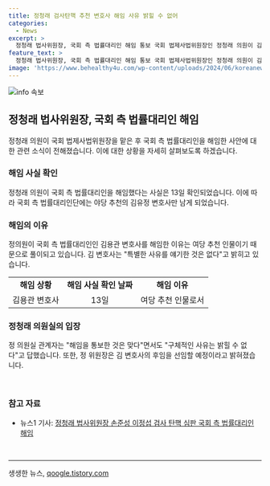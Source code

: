 ```yaml
---
title: 정청래 검사탄핵 추천 변호사 해임 사유 밝힐 수 없어
categories:
  - News
excerpt: >
  정청래 법사위원장, 국회 측 법률대리인 해임 통보 국회 법제사법위원장인 정청래 의원이 김용관 변호사를 해임한 것으로 확인됐다. 김 변호사는 손준성·이정섭 검사의 탄핵 심판에서 국회 측을 대리했으며, 이에 따라 법률대리인단에는 김유정 변호사만 남게 됐다. 정 의원실은 구체적인 사유는 밝히지 않았으나, 김 변호사는 특별한 사유 없이 해임 통보를 받았다고 전했다. 해당 의사 결정은 관심을 끌고 있으며, 후임 선임 과정이 예정돼 있다. (150자)
feature_text: >
  정청래 법사위원장, 국회 측 법률대리인 해임 통보 국회 법제사법위원장인 정청래 의원이 김용관 변호사를 해임한 것으로 확인됐다. 김 변호사는 손준성·이정섭 검사의 탄핵 심판에서 국회 측을 대리했으며, 이에 따라 법률대리인단에는 김유정 변호사만 남게 됐다. 정 의원실은 구체적인 사유는 밝히지 않았으나, 김 변호사는 특별한 사유 없이 해임 통보를 받았다고 전했다. 해당 의사 결정은 관심을 끌고 있으며, 후임 선임 과정이 예정돼 있다. (150자)
image: 'https://www.behealthy4u.com/wp-content/uploads/2024/06/koreanews.jpg'
---
```


<p><img src="https://www.behealthy4u.com/wp-content/uploads/2024/06/koreanews.jpg" alt="info 속보" /></p>

<h2 data-ke-size="size26">정청래 법사위원장, 국회 측 법률대리인 해임</h2>

<p data-ke-size="size16">정청래 의원이 국회 법제사법위원장을 맡은 후 국회 측 법률대리인을 해임한 사안에 대한 관련 소식이 전해졌습니다. 이에 대한 상황을 자세히 살펴보도록 하겠습니다.</p>

<h3>해임 사실 확인</h3>

<p data-ke-size="size16">정청래 의원이 국회 측 법률대리인을 해임했다는 사실은 13일 확인되었습니다. 이에 따라 국회 측 법률대리인단에는 야당 추천의 김유정 변호사만 남게 되었습니다.</p>

<h3>해임의 이유</h3>

<p data-ke-size="size16">정의원이 국회 측 법률대리인인 김용관 변호사를 해임한 이유는 여당 추천 인물이기 때문으로 풀이되고 있습니다. 김 변호사는 "특별한 사유를 얘기한 것은 없다"고 밝히고 있습니다.</p>

<table>
  <tr>
    <td style="text-align: center; height: 17px;"><b>해임 상황</b></td>
    <td style="text-align: center; height: 17px;"><b>해임 사실 확인 날짜</b></td>
    <td style="text-align: center; height: 17px;"><b>해임 이유</b></td>
  </tr>
  <tr>
    <td style="text-align: center; height: 17px;">김용관 변호사</td>
    <td style="text-align: center; height: 17px;">13일</td>
    <td style="text-align: center; height: 17px;">여당 추천 인물로서</td>
  </tr>
</table>

<h3>정청래 의원실의 입장</h3>

<p data-ke-size="size16">정 의원실 관계자는 "해임을 통보한 것은 맞다"면서도 "구체적인 사유는 밝힐 수 없다"고 답했습니다. 또한, 정 위원장은 김 변호사의 후임을 선임할 예정이라고 밝혀졌습니다.</p>

<p data-ke-size="size16">&nbsp;</p>

<h3>참고 자료</h3>

<ul>
  <li>뉴스1 기사: <a href="https://www.news1.kr/articles/?4387885" target="_blank" rel="noopener">정청래 법사위원장 손준성 이정섭 검사 탄핵 심판 국회 측 법률대리인 해임</a></li>
</ul>

<p data-ke-size="size16">&nbsp;</p>

<hr>
생생한 뉴스, <a href="https://qoogle.tistory.com" rel="dofollow">qoogle.tistory.com</a>


